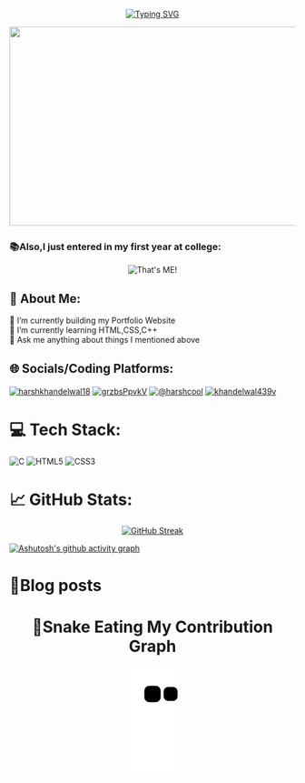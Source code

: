 <div align="center">

[![Typing SVG](https://readme-typing-svg.herokuapp.com?font=Fira+Code&pause=1000&width=435&lines=%F0%9F%91%8BHello+there+Visitor!;%E2%9C%A8Welcome+to+my+Github+Profile;I+am+Harsh+Khandelwal;India's+Least+Eligible+Coder%F0%9F%91%A8%E2%80%8D%F0%9F%92%BB;%F0%9F%93%A2Click+to+view+my+Linkedin+Profile)](https://www.linkedin.com/in/harshkhandelwal18/) 

<div>
<img width="750" height="350" src="https://user-images.githubusercontent.com/109679233/192133690-9e884a50-4b7c-41be-af04-a989947c455e.gif">

</div>
</div>


###  📚Also,I just entered in my first year at college:
<div align ="center">

![That's ME!](https://user-images.githubusercontent.com/109679233/188179680-bfafcd1d-c7de-4b4e-8098-aac21829fbed.png)
</div>


<h2>💫 About Me:</h2>
🔭 I’m currently building my Portfolio Website<br>🌱 I’m currently learning HTML,CSS,C++<br>💬 Ask me anything about things I mentioned above<br> 


## 🌐 Socials/Coding Platforms:
<a href="https://linkedin.com/in/harshkhandelwal18" target="blank"><img align="center" src="https://raw.githubusercontent.com/rahuldkjain/github-profile-readme-generator/master/src/images/icons/Social/linked-in-alt.svg" alt="harshkhandelwal18" height="30" width="40" /></a>
<a href="https://discord.gg/grzbsPpvkV" target="blank"><img align="center" src="https://raw.githubusercontent.com/rahuldkjain/github-profile-readme-generator/master/src/images/icons/Social/discord.svg" alt="grzbsPpvkV" height="30" width="40" /></a> <a href="https://hashnode.com/@harshcool" target="blank"><img align="center" src="https://raw.githubusercontent.com/rahuldkjain/github-profile-readme-generator/master/src/images/icons/Social/hashnode.svg" alt="@harshcool" height="30" width="40" /></a>
<a href="https://auth.geeksforgeeks.org/user/khandelwal439v" target="blank"><img align="center" src="https://raw.githubusercontent.com/rahuldkjain/github-profile-readme-generator/master/src/images/icons/Social/geeks-for-geeks.svg" alt="khandelwal439v" height="30" width="40" /></a>
</p>


</p>


# 💻 Tech Stack:
![C](https://img.shields.io/badge/c-%2300599C.svg?style=flat&logo=c&logoColor=white) ![HTML5](https://img.shields.io/badge/html5-%23E34F26.svg?style=flat&logo=html5&logoColor=white) ![CSS3](https://img.shields.io/badge/css3-%231572B6.svg?style=flat&logo=css3&logoColor=white) 


# 📈 GitHub Stats:
<div align="center">

[![GitHub Streak](https://github-readme-streak-stats.herokuapp.com?user=harsh007-github&theme=tokyonight&border_radius=35)](https://git.io/streak-stats)

</div>

[![Ashutosh's github activity graph](https://activity-graph.herokuapp.com/graph?username=harsh007-github&theme=react)]([https://github.com/ashutosh00710/github-readme-activity-graph])



# 📝Blog posts
<!-- BLOG-POST-LIST:START -->
<!-- BLOG-POST-LIST:END -->

<div align="center">

# 🐍Snake Eating My Contribution Graph
![snake gif](https://github.com/harsh007-github/harsh007-github/blob/output/github-contribution-grid-snake.svg)

</div>




